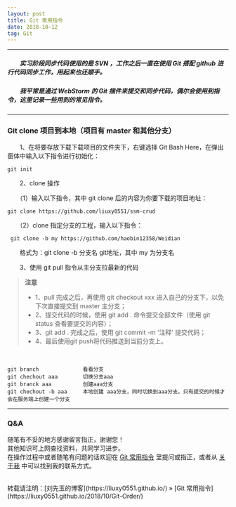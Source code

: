 ```yaml
---
layout: post
title: Git 常用指令
date: 2018-10-12
tag: Git
---
```


___
##### 　　实习阶段同步代码使用的是 SVN ，工作之后一直在使用 Git 搭配 github 进行代码同步工作，用起来也还顺手。

##### 　　我平常是通过 WebStorm 的 Git 插件来提交和同步代码，偶尔会使用到指令，这里记录一些用到的常见指令。

___

### Git clone 项目到本地（项目有 master 和其他分支）

　　1、在将要存放下载下载项目的文件夹下，右键选择 Git Bash Here，在弹出窗体中输入以下指令进行初始化：

    git init

　　2、clone 操作

　　（1）输入以下指令，其中 git clone 后的内容为你要下载的项目地址：

    git clone https://github.com/liuxy0551/ssm-crud

　　（2）clone 指定分支的工程，输入以下指令：

     git clone -b my https://github.com/haobin12358/Weidian
     
　　格式为：git clone -b 分支名 git地址，其中 my 为分支名

　　3、使用 git pull 指令从主分支拉最新的代码

>**注意**
>* 1、pull 完成之后，再使用 git checkout xxx 进入自己的分支下，以免下次直接提交到 master 主分支；
>* 2、提交代码的时候，使用 git add . 命令提交全部文件（使用 git status 查看要提交的内容）；
>* 3、git add . 完成之后，使用 git commit -m '注释' 提交代码；
>* 4、最后使用git push将代码推送到当前分支上。

<br>

    git branch              看看分支 
    git chechout aaa        切换分支aaa 
    git branck aaa          创建aaa分支 
    git chechout -b aaa     本地创建 aaa分支，同时切换到aaa分支。只有提交的时候才会在服务端上创建一个分支

___
### Q&A

随笔有不妥的地方感谢留言指正，谢谢您！  
其他知识可上网查找资料，共同学习进步。  
在操作过程中或者随笔有问题的话欢迎在 [Git 常用指令](https://liuxy0551.github.io/2018/10/Git-Order/) 里提问或指正，或者从 [关于我](https://liuxy0551.github.io/about/) 中可以找到我的联系方式。


<br>
转载请注明：[刘先玉的博客](https://liuxy0551.github.io/) » [Git 常用指令](https://liuxy0551.github.io/2018/10/Git-Order/)
